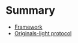 # Summary

- [Framework](./Framework/index.md)
- [Originals-light protocol](./originals_light_protocol)
